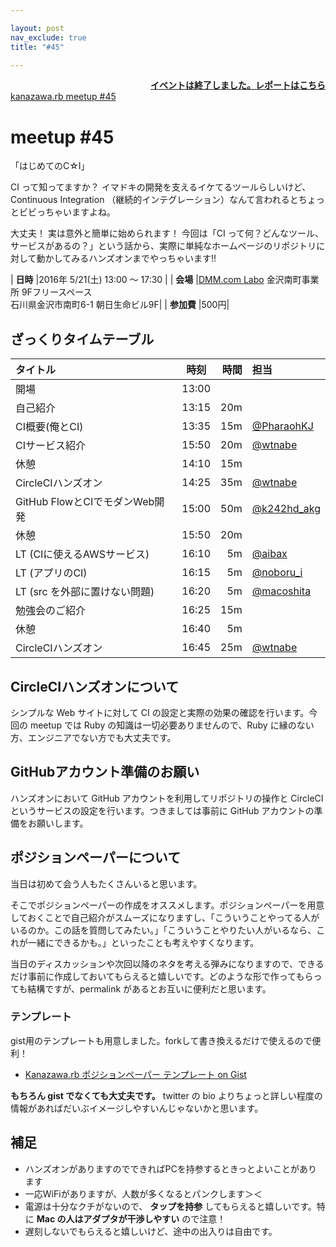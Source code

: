 ```yaml
---

layout: post
nav_exclude: true
title: "#45"

---
```


<div style="text-align: right;"><a href="./report"><strong>イベントは終了しました。レポートはこちら</strong></a></div>

<div class="doorkeeper-widget">
<a class="doorkeeper-registration-widget" href="https://kzrb.doorkeeper.jp/events/43523">kanazawa.rb meetup #45</a><script src="https://widgets.doorkeeper.jp/w/widget.js"></script>
</div>

# meetup #45

「はじめてのC☆I」

CI って知ってますか？ イマドキの開発を支えるイケてるツールらしいけど、 Continuous Integration （継続的インテグレーション）なんて言われるとちょっとビビっちゃいますよね。

大丈夫！ 実は意外と簡単に始められます！ 今回は「CI って何？どんなツール、サービスがあるの？」という話から、実際に単純なホームページのリポジトリに対して動かしてみるハンズオンまでやっちゃいます!!

| **日時**   |2016年 5/21(土) 13:00 〜 17:30                         |
| **会場**   |[DMM.com Labo](http://labo.dmm.com/) 金沢南町事業所 9Fフリースペース<br>石川県金沢市南町6-1 朝日生命ビル9F|
| **参加費** |500円|

## ざっくりタイムテーブル

| タイトル                       | 時刻  | 時間 | 担当                                          |
|:-------------------------------|:-----:|-----:|:----------------------------------------------|
| 開場                           | 13:00 |      |                                               |
| 自己紹介                       | 13:15 | 20m  |                                               |
| CI概要(俺とCI)                 | 13:35 | 15m  | [@PharaohKJ](https://twitter.com/PharaohKJ)   |
| CIサービス紹介                 | 15:50 | 20m  | [@wtnabe](https://twitter.com/wtnabe)         |
| 休憩                           | 14:10 | 15m  |                                               |
| CircleCIハンズオン             | 14:25 | 35m  | [@wtnabe](https://twitter.com/wtnabe)         |
| GitHub FlowとCIでモダンWeb開発 | 15:00 | 50m  | [@k242hd_akg](https://twitter.com/k242hd_akg) |
| 休憩                           | 15:50 | 20m  |                                               |
| LT (CIに使えるAWSサービス)     | 16:10 |  5m  | [@aibax](https://twitter.com/aibax)           |
| LT (アプリのCI)                | 16:15 |  5m  | [@noboru_i](https://twitter.com/noboru_i)     |
| LT (src を外部に置けない問題)  | 16:20 |  5m  | [@macoshita](https://twitter.com/macoshita)   |
| 勉強会のご紹介                 | 16:25 | 15m  |                                               |
| 休憩                           | 16:40 |  5m  |                                               |
| CircleCIハンズオン             | 16:45 | 25m  | [@wtnabe](https://twitter.com/wtnabe)         |


## CircleCIハンズオンについて

シンプルな Web サイトに対して CI の設定と実際の効果の確認を行います。今回の meetup では Ruby の知識は一切必要ありませんので、Ruby に縁のない方、エンジニアでない方でも大丈夫です。

## GitHubアカウント準備のお願い

ハンズオンにおいて GitHub アカウントを利用してリポジトリの操作と CircleCI というサービスの設定を行います。つきましては事前に GitHub アカウントの準備をお願いします。

## ポジションペーパーについて

当日は初めて会う人もたくさんいると思います。

そこでポジションペーパーの作成をオススメします。ポジションペーパーを用意しておくことで自己紹介がスムーズになりますし、「こういうことやってる人がいるのか。この話を質問してみたい。」「こういうことやりたい人がいるなら、これが一緒にできるかも。」といったことも考えやすくなります。

当日のディスカッションや次回以降のネタを考える弾みになりますので、できるだけ事前に作成しておいてもらえると嬉しいです。どのような形で作ってもらっても結構ですが、permalink があるとお互いに便利だと思います。


### テンプレート

gist用のテンプレートも用意しました。forkして書き換えるだけで使えるので便利！

 - [Kanazawa.rb ポジションペーパー テンプレート on Gist](https://gist.github.com/5a523ec3180002229a32)

**もちろん gist でなくても大丈夫です。** twitter の bio よりちょっと詳しい程度の情報があればだいぶイメージしやすいんじゃないかと思います。


## 補足

 - ハンズオンがありますのでできればPCを持参するときっとよいことがあります
 - 一応WiFiがありますが、人数が多くなるとパンクします＞＜
 - 電源は十分なクチがないので、 **タップを持参** してもらえると嬉しいです。特に **Mac の人はアダプタが干渉しやすい** ので注意！
 - 遅刻しないでもらえると嬉しいけど、途中の出入りは自由です。

